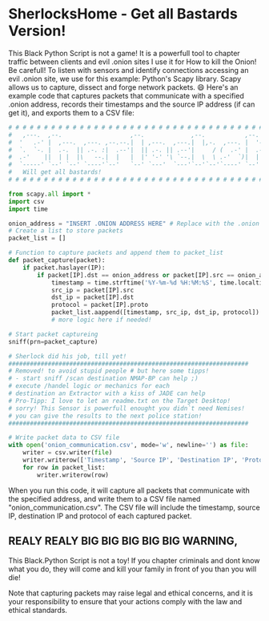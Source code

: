 # SherlocksHome - Get all Bastards Version!
This Black Python Script is not a game! It is a powerfull tool to chapter traffic between clients and evil .onion sites
I use it for How to kill the Onion! Be carefull!
To listen with sensors and identify connections accessing an evil .onion site, we use for this example: Python's Scapy library. 
Scapy allows us to capture, dissect and forge network packets. :smile: 
Here's an example code that captures packets that communicate with a specified .onion address, 
records their timestamps and the source IP address (if can get it), and exports them to a CSV file:

```python
# # # # # # # # # # # # # # # # # # # # # # # # # # # # # # # # # # # # # # # # # # # # # # # # # # # #                                              # #                                                                                                     #
#   ,---.  ,--.                   ,--.             ,--.           ,--.  ,--.                          #   
#  '   .-' |  ,---.  ,---. ,--.--.|  | ,---.  ,---.|  |,-.  ,---. |  '--'  | ,---. ,--,--,--. ,---.   #
#  `.  `-. |  .-.  || .-. :|  .--'|  || .-. || .--'|     / (  .-' |  .--.  || .-. ||        || .-. :  #
#  .-'    ||  | |  |\   --.|  |   |  |' '-' '\ `--.|  \  \ .-'  `)|  |  |  |' '-' '|  |  |  |\   --.  #
#  `-----' `--' `--' `----'`--'   `--' `---'  `---'`--'`--'`----' `--'  `--' `---' `--`--`--' `----'  #
#   Will get all bastards!                                                                     #                            
# # # # # # # # # # # # # # # # # # # # # # # # # # # # # # # # # # # # # # # # # # # # # # # # # # # #                                                                                                                  

from scapy.all import *
import csv
import time

onion_address = "INSERT .ONION ADDRESS HERE" # Replace with the .onion address you want to monitor
# Create a list to store packets
packet_list = []

# Function to capture packets and append them to packet_list
def packet_capture(packet):
    if packet.haslayer(IP):
        if packet[IP].dst == onion_address or packet[IP].src == onion_address:
            timestamp = time.strftime('%Y-%m-%d %H:%M:%S', time.localtime(packet.time))
            src_ip = packet[IP].src
            dst_ip = packet[IP].dst
            protocol = packet[IP].proto
            packet_list.aappend([timestamp, src_ip, dst_ip, protocol])
            # more logic here if needed!

# Start packet captureing
sniff(prn=packet_capture)

# Sherlock did his job, till yet!
###################################################################
# Removed! to avoid stupid people # but here some tipps!
# - start sniff /scan destination NMAP-BP can help ;)
# execute /handel logic or mechanics for each 
# destination an Extractor with a kiss of JADE can help 
# Pro-Tipp: I love to let an readme.txt on the Target Desktop!
# sorry! This Sensor is powerfull enought you didn`t need Nemises!
# you can give the results to the next police station!
###################################################################

# Write packet data to CSV file
with open('onion_communication.csv', mode='w', newline='') as file:
    writer = csv.writer(file)
    writer.writerow(['Timestamp', 'Source IP', 'Destination IP', 'Protocol'])
    for row in packet_list:
        writer.writerow(row)
```

When you run this code, it will capture all packets that communicate with the specified address, and write them to a CSV file named "onion_communication.csv". The CSV file will include the timestamp, source IP, destination IP and protocol of each captured packet.

## REALY REALY BIG BIG BIG BIG BIG WARNING, 
This Black.Python Script is not a toy! If you chapter criminals and dont know what you do, they will come and kill your family in front of you than you will die!

Note that capturing packets may raise legal and ethical concerns, and it is your responsibility to ensure that your actions comply with the law and ethical standards.
